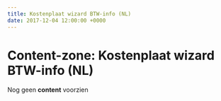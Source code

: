 ```yaml
---
title: Kostenplaat wizard BTW-info (NL)
date: 2017-12-04 12:00:00 +0000
---
```

# Content-zone: Kostenplaat wizard BTW-info (NL)

Nog geen **content** voorzien